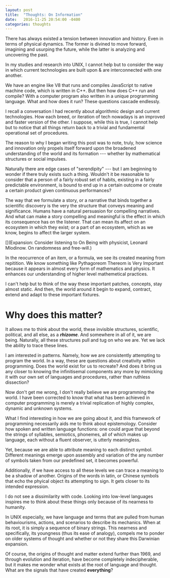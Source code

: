 ```yaml
---
layout: post
title:  "Thoughts: On Information"
date:   2016-11-25 20:54:00 -0400
categories: thoughts
---
```


There has always existed a tension between innovation and history. Even in terms
of physical dynamics. The former is divined to move forward, imagining and
usurping the future, while the latter is analyzing and uncovering the past.

In my studies and research into UNIX, I cannot help but to consider the way in
which current technologies are built upon & are interconnected with one another.

We have an engine like V8 that runs and compiles JavaScript to native machine
code, which is written in C++. But then how does C++ run and compile? With
a computer program also written in a unique programming language. What and how
does it run? These questions cascade endlessly.

I recall a conversation I had recently about algorithmic design and current
technologies. How each breed, or iteration of tech nowadays is an improved and
faster version of the other. I suppose, while this is true, I cannot help but
to notice that all things return back to a trivial and fundamental operational
set of procedures.

The reason to why I began writing this post was to note, truly, how science
and innovation only propels itself forward upon the broadened understanding of
the world and its formation --- whether by mathematical structures or social
impulses.

Naturally there are edge cases of "serendipity" --- but I am beginning to wonder
if there truly exists such a thing. Wouldn't it be reasonable to consider that
a person of a fairly robust set of habits, existing in a fairly predictable
environment, is bound to end up in a certain outcome or create a certain product
given continuous performances?

The way that we formulate a story, or a narrative that binds together a
scientific discovery is the very the structure that conveys meaning and
significance. Humans have a natural persuasion for compelling narratives. And
what can make a story compelling and meaningful is the effect in which its
consequence has on the listener. That can mean its affect on an ecosystem in
which they exist; or a part of an ecosystem, which as we know, begins to affect
the larger system.

[](Expansion: Consider listening to On Being with physicist, Leonard Mlodinow.
On randomness and free-will.)

In the reocurrence of an item, or a formula, we see its created meaning from
repitition. We know something like Pythagoreom Thereom is Very Important because
it appears in almost every form of mathematics and physics. It enhances our
understanding of higher level mathemetical practices.

I can't help but to think of the way these important patches, concepts, stay
almost static. And then, the world around it begin to expand, contract, extend
and adapt to these important fixtures.

# Why does this matter?

It allows me to think about the world, these invisible structures, scientific,
political, and all else, as a __*rhizome*__. And somewhere in all of it, we are
being. Naturally, all these structures pull and tug on who we are. Yet we lack
the ability to trace these lines.

I am interested in patterns. Namely, how we are consistently attempting to
program the world. In a way, these are questions about creativity within
programming. Does the world exist for us to recreate? And does it bring us any
closer to knowing the infinitisemal components any more by mimicking it with
our own set of languages and procedures, rather than ruthless dissection?

Now don't get me wrong, I don't really believe we are programming the world. I
have been corrected to know that what has been achieved in computer programming
is merely a trivial replication of highly complex, dynamic and unknown systems.

What I find interesting in how we are going about it, and this framework of
programming necessarily aids me to think about epistemology. Consider how
spoken and written language functions: one could argue that beyond the strings
of syllables, semiotics, phonemes, all of which makes up language, each without
a fluent observer, is utterly meaningless.

Yet, because we are able to attribute meaning to each distinct symbol. Different
meanings emerge upon assembly and variation of the any number of symbols taken
from our predefined set, it becomes powerful.

Additionally, if we have access to all these levels we can trace a meaning to be
a shadow of another. Origins of the words in latin, or Chinese symbols that echo
the phyical object its attempting to sign. It gets closer to its intended
expression.

I do not see a dissimilarity with code. Looking into low-level languages
inspires me to think about these things only because of its nearness to humanity.

In UNIX especially, we have language and terms that are pulled from human
behaviourisms, actions, and scenarios to describe its mechanics. When at its
root, it is simply a sequence of binary strings. This nearness and specifically,
its youngness (thus its ease of analogy), compels me to ponder on older systems of thought and whether or not they share this Darwinian
expansion.

Of course, the origins of thought and matter extend further than 1969, and
through evolution and iteration, have become completely indecipherable, but it
makes me wonder what exists at the root of language and thought. What are the
signals that have created __everything__?